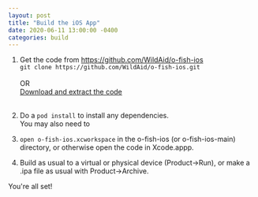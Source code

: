 ```yaml
---
layout: post
title: "Build the iOS App"
date: 2020-06-11 13:00:00 -0400
categories: build
---
```


1. Get the code from <A HREF="https://github.com/WildAid/o-fish-ios">https://github.com/WildAid/o-fish-ios</A><BR>
   `git clone https://github.com/WildAid/o-fish-ios.git`<BR><BR>OR<BR><A HREF="https://github.com/WildAid/o-fish-ios/archive/main.zip">Download and extract the code</A><BR><BR>

1. Do a `pod install` to install any dependencies.<BR>
You may also need to 

1. `open o-fish-ios.xcworkspace` in the o-fish-ios (or o-fish-ios-main) directory, or otherwise open the code in Xcode.appp.

1. Build as usual to a virtual or physical device (Product->Run), or make a .ipa file as usual with Product->Archive.

You're all set!



